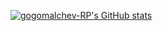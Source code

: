 
[![gogomalchev-RP's GitHub stats](https://github-readme-stats-git-masterorgs-github-readme-stats-team.vercel.app/api?username=gogomalchev-RP&count_private=true&include_all_commits=true&include_orgs=true&show_icons=true&hide_border=true&icon_color=ce2b29&bg_color=212830&text_color=eeeeee&title_color=eeeeee)](https://github.com/anuraghazra/github-readme-stats)
